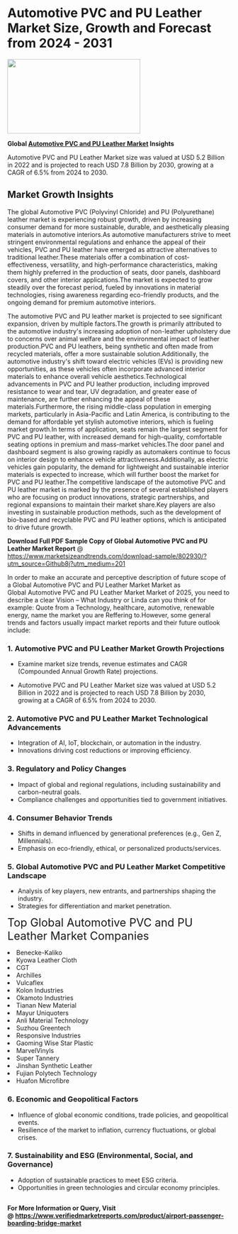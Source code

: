 <H1>Automotive PVC and PU Leather Market Size, Growth and Forecast from 2024 - 2031</H1><img class="aligncenter size-medium wp-image-584254" src="https://thirdeyenews.in/wp-content/uploads/2024/09/Global-Market-Research-300x168.jpeg" alt="" width="300" height="168" /><p><strong>Global&nbsp;<a href="https://www.marketsizeandtrends.com/download-sample/802930/?utm_source=Github8j?utm_medium=201">Automotive PVC and PU Leather Market</a> Insights</strong></p><p>Automotive PVC and PU Leather Market size was valued at USD 5.2 Billion in 2022 and is projected to reach USD 7.8 Billion by 2030, growing at a CAGR of 6.5% from 2024 to 2030.</p><p><h2>Market Growth Insights</h2> <p>The global Automotive PVC (Polyvinyl Chloride) and PU (Polyurethane) leather market is experiencing robust growth, driven by increasing consumer demand for more sustainable, durable, and aesthetically pleasing materials in automotive interiors.As automotive manufacturers strive to meet stringent environmental regulations and enhance the appeal of their vehicles, PVC and PU leather have emerged as attractive alternatives to traditional leather.These materials offer a combination of cost-effectiveness, versatility, and high-performance characteristics, making them highly preferred in the production of seats, door panels, dashboard covers, and other interior applications.The market is expected to grow steadily over the forecast period, fueled by innovations in material technologies, rising awareness regarding eco-friendly products, and the ongoing demand for premium automotive interiors. </p> <p>The automotive PVC and PU leather market is projected to see significant expansion, driven by multiple factors.The growth is primarily attributed to the automotive industry's increasing adoption of non-leather upholstery due to concerns over animal welfare and the environmental impact of leather production.PVC and PU leathers, being synthetic and often made from recycled materials, offer a more sustainable solution.Additionally, the automotive industry's shift toward electric vehicles (EVs) is providing new opportunities, as these vehicles often incorporate advanced interior materials to enhance overall vehicle aesthetics.Technological advancements in PVC and PU leather production, including improved resistance to wear and tear, UV degradation, and greater ease of maintenance, are further enhancing the appeal of these materials.Furthermore, the rising middle-class population in emerging markets, particularly in Asia-Pacific and Latin America, is contributing to the demand for affordable yet stylish automotive interiors, which is fueling market growth.In terms of application, seats remain the largest segment for PVC and PU leather, with increased demand for high-quality, comfortable seating options in premium and mass-market vehicles.The door panel and dashboard segment is also growing rapidly as automakers continue to focus on interior design to enhance vehicle attractiveness.Additionally, as electric vehicles gain popularity, the demand for lightweight and sustainable interior materials is expected to increase, which will further boost the market for PVC and PU leather.The competitive landscape of the automotive PVC and PU leather market is marked by the presence of several established players who are focusing on product innovations, strategic partnerships, and regional expansions to maintain their market share.Key players are also investing in sustainable production methods, such as the development of bio-based and recyclable PVC and PU leather options, which is anticipated to drive future growth.</p><p><span class=""><strong>Download Full PDF Sample Copy of Global Automotive PVC and PU Leather Market Report</strong> @ <a href="https://www.marketsizeandtrends.com/download-sample/802930/?utm_source=Github8j?utm_medium=201" target="_blank">https://www.marketsizeandtrends.com/download-sample/802930/?utm_source=Github8j?utm_medium=201</a></span></p><p>In order to make an accurate and perceptive description of future scope of a Global&nbsp;Automotive PVC and PU Leather Market Market as Global&nbsp;Automotive PVC and PU Leather Market Market of 2025, you need to describe a clear Vision &ndash; What Industry or Linda can you think of for example: Quote from a Technology, healthcare, automotive, renewable energy, name the market you are Reffering to.However, some general trends and factors usually impact market reports and their future outlook include:</p><h3>1.&nbsp;<strong>Automotive PVC and PU Leather Market Growth Projections</strong></h3><ul><li>Examine market size trends, revenue estimates and CAGR (Compounded Annual Growth Rate) projections.</li><li><p>Automotive PVC and PU Leather Market size was valued at USD 5.2 Billion in 2022 and is projected to reach USD 7.8 Billion by 2030, growing at a CAGR of 6.5% from 2024 to 2030.</p></li></ul><h3>2.&nbsp;<strong>Automotive PVC and PU Leather Market Technological Advancements</strong></h3><ul><li>Integration of AI, IoT, blockchain, or automation in the industry.</li><li>Innovations driving cost reductions or improving efficiency.</li></ul><h3>3.&nbsp;<strong>Regulatory and Policy Changes</strong></h3><ul><li>Impact of global and regional regulations, including sustainability and carbon-neutral goals.</li><li>Compliance challenges and opportunities tied to government initiatives.</li></ul><h3>4.&nbsp;<strong>Consumer Behavior Trends</strong></h3><ul><li>Shifts in demand influenced by generational preferences (e.g., Gen Z, Millennials).</li><li>Emphasis on eco-friendly, ethical, or personalized products/services.</li></ul><h3>5.&nbsp;<strong>Global Automotive PVC and PU Leather Market Competitive Landscape</strong></h3><ul><li>Analysis of key players, new entrants, and partnerships shaping the industry.</li><li>Strategies for differentiation and market penetration.</li></ul><p data-pm-slice="1 1 []"><span style="color: inherit; font-family: inherit; font-size: 25px;">Top Global Automotive PVC and PU Leather Market Companies</span></p><div class="" data-test-id=""><p><li>Benecke-Kaliko</li><li> Kyowa Leather Cloth</li><li> CGT</li><li> Archilles</li><li> Vulcaflex</li><li> Kolon Industries</li><li> Okamoto Industries</li><li> Tianan New Material</li><li> Mayur Uniquoters</li><li> Anli Material Technology</li><li> Suzhou Greentech</li><li> Responsive Industries</li><li> Gaoming Wise Star Plastic</li><li> MarvelVinyls</li><li> Super Tannery</li><li> Jinshan Synthetic Leather</li><li> Fujian Polytech Technology</li><li> Huafon Microfibre</li></p></div><h3>6.&nbsp;<strong>Economic and Geopolitical Factors</strong></h3><ul><li>Influence of global economic conditions, trade policies, and geopolitical events.</li><li>Resilience of the market to inflation, currency fluctuations, or global crises.</li></ul><h3>7.&nbsp;<strong>Sustainability and ESG (Environmental, Social, and Governance)</strong></h3><ul><li>Adoption of sustainable practices to meet ESG criteria.</li><li>Opportunities in green technologies and circular economy principles.</li></ul><h2><strong style="font-size: 14px;">For More Information or Query, Visit @&nbsp;</strong><a style="background-color: #ffffff; font-size: 14px;" href="https://www.marketsizeandtrends.com/report/automotive-pvc-and-pu-leather-market/" target="_blank">https://www.verifiedmarketreports.com/product/airport-passenger-boarding-bridge-market</a></h2>